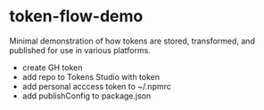 # token-flow-demo

Minimal demonstration of how tokens are stored, transformed, and published for use in various platforms.

- create GH token
- add repo to Tokens Studio with token
- add personal acccess token to ~/.npmrc
- add publishConfig to package.json
